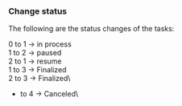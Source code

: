 


### Change status
The following are the status changes of the tasks:

0 to 1 -> in process\
1 to 2 -> paused\
2 to 1 -> resume\
1 to 3 -> Finalized\
2 to 3 -> Finalized\
* to 4 -> Canceled\
